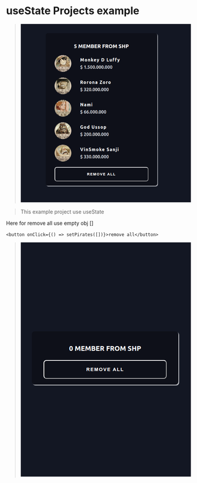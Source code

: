 # useState Projects example


>![This is a alt text.](/Images/useState_Projects_wiwa.png "This is a sample image.")


> This example project use useState

Here for remove all use empty obj []

```
<button onClick={() => setPirates([])}>remove all</button>
```

>![This is a alt text.](/Images/useState_Projects_wiwa_2.png "This is a sample image.")


